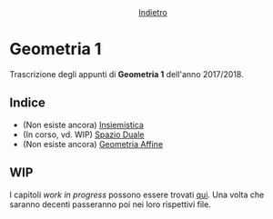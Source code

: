 
<center>
	<a href="/" 
		title="Raccolta di Appunti">Indietro</a>
</center>

# Geometria 1

Trascrizione degli appunti di **Geometria 1** dell'anno 2017/2018.

## Indice

- (Non esiste ancora) [Insiemistica](./insiemistica.html)
- (In corso, vd. WIP) [Spazio Duale](./spazio-duale.html)
- (Non esiste ancora) [Geometria Affine](./geometria-affine.html)

## WIP

I capitoli _work in progress_ possono essere trovati [qui](./wip.html). Una volta che saranno decenti passeranno poi nei loro rispettivi file.